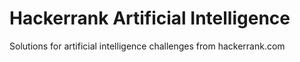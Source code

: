 # Hackerrank Artificial Intelligence
Solutions for artificial intelligence challenges from hackerrank.com
